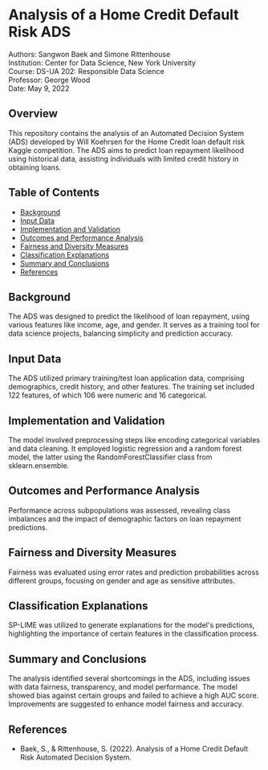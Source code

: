 # Analysis of a Home Credit Default Risk ADS

Authors: Sangwon Baek and Simone Rittenhouse  
Institution: Center for Data Science, New York University  
Course: DS-UA 202: Responsible Data Science  
Professor: George Wood  
Date: May 9, 2022

## Overview

This repository contains the analysis of an Automated Decision System (ADS) developed by Will Koehrsen for the Home Credit loan default risk Kaggle competition. The ADS aims to predict loan repayment likelihood using historical data, assisting individuals with limited credit history in obtaining loans.

## Table of Contents

- [Background](#Background)
- [Input Data](#Input-Data)
- [Implementation and Validation](#Implementation-and-Validation)
- [Outcomes and Performance Analysis](#Outcomes-and-Performance-Analysis)
- [Fairness and Diversity Measures](#Fairness-and-Diversity-Measures)
- [Classification Explanations](#Classification-Explanations)
- [Summary and Conclusions](#Summary-and-Conclusions)
- [References](#References)

## Background

The ADS was designed to predict the likelihood of loan repayment, using various features like income, age, and gender. It serves as a training tool for data science projects, balancing simplicity and prediction accuracy.

## Input Data

The ADS utilized primary training/test loan application data, comprising demographics, credit history, and other features. The training set included 122 features, of which 106 were numeric and 16 categorical.

## Implementation and Validation

The model involved preprocessing steps like encoding categorical variables and data cleaning. It employed logistic regression and a random forest model, the latter using the RandomForestClassifier class from sklearn.ensemble.

## Outcomes and Performance Analysis

Performance across subpopulations was assessed, revealing class imbalances and the impact of demographic factors on loan repayment predictions.

## Fairness and Diversity Measures

Fairness was evaluated using error rates and prediction probabilities across different groups, focusing on gender and age as sensitive attributes.

## Classification Explanations

SP-LIME was utilized to generate explanations for the model's predictions, highlighting the importance of certain features in the classification process.

## Summary and Conclusions

The analysis identified several shortcomings in the ADS, including issues with data fairness, transparency, and model performance. The model showed bias against certain groups and failed to achieve a high AUC score. Improvements are suggested to enhance model fairness and accuracy.

## References

- Baek, S., & Rittenhouse, S. (2022). Analysis of a Home Credit Default Risk Automated Decision System. 
